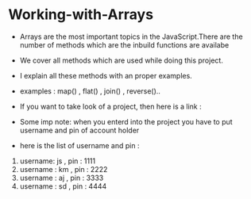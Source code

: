 # Working-with-Arrays

- Arrays are the most important topics in the JavaScript.There are the number of methods which are the inbuild functions are availabe

- We cover all methods which are used while doing this project.

- I explain all these methods with an proper examples.

- examples : map() , flat() , join() , reverse()..

- If you want to take look of a project, then here is a link : 

- Some imp note: when you enterd into the project you have to put username and pin of account holder

- here is the list of username and pin :

1) username: js ,  pin : 1111
2) username : km , pin : 2222
3) username : aj , pin : 3333
4) username : sd , pin : 4444
